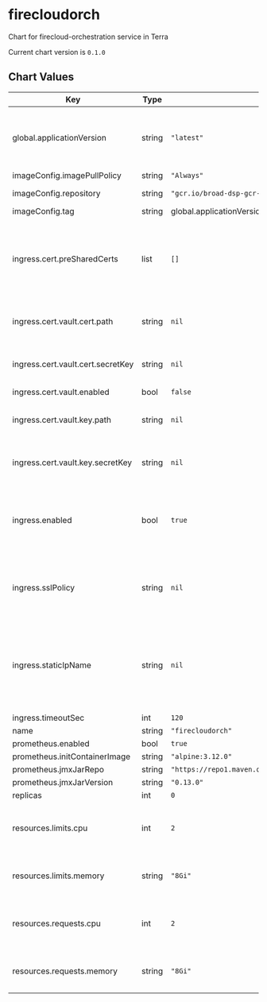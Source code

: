 firecloudorch
=============
Chart for firecloud-orchestration service in Terra

Current chart version is `0.1.0`





## Chart Values

| Key | Type | Default | Description |
|-----|------|---------|-------------|
| global.applicationVersion | string | `"latest"` | What version of the Cromwell application to deploy |
| imageConfig.imagePullPolicy | string | `"Always"` |  |
| imageConfig.repository | string | `"gcr.io/broad-dsp-gcr-public/firecloud-orchestration"` | Image repository |
| imageConfig.tag | string | global.applicationVersion | Image tag. |
| ingress.cert.preSharedCerts | list | `[]` | Array of pre-shared GCP SSL certificate names to associate with the Ingress |
| ingress.cert.vault.cert.path | string | `nil` | Path to secret containing .crt |
| ingress.cert.vault.cert.secretKey | string | `nil` | Key in secret containing .crt |
| ingress.cert.vault.enabled | bool | `false` |  |
| ingress.cert.vault.key.path | string | `nil` | Path to secret containing .key |
| ingress.cert.vault.key.secretKey | string | `nil` | Key in secret containing .key |
| ingress.enabled | bool | `true` | Whether to create Ingress, Service and associated config resources |
| ingress.sslPolicy | string | `nil` | Name of a GCP SSL policy to associate with the Ingress |
| ingress.staticIpName | string | `nil` | Required. Name of the static IP, allocated in GCP, to associate with the Ingress |
| ingress.timeoutSec | int | `120` |  |
| name | string | `"firecloudorch"` |  |
| prometheus.enabled | bool | `true` |  |
| prometheus.initContainerImage | string | `"alpine:3.12.0"` |  |
| prometheus.jmxJarRepo | string | `"https://repo1.maven.org/maven2/io/prometheus/jmx/jmx_prometheus_javaagent"` |  |
| prometheus.jmxJarVersion | string | `"0.13.0"` |  |
| replicas | int | `0` |  |
| resources.limits.cpu | int | `2` | Number of CPU units to limit the deployment to |
| resources.limits.memory | string | `"8Gi"` | Memory to limit the deployment to |
| resources.requests.cpu | int | `2` | Number of CPU units to request for the deployment |
| resources.requests.memory | string | `"8Gi"` | Memory to request for the deployment |
